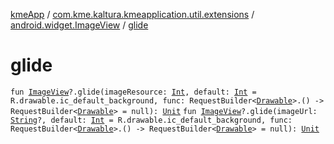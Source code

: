 [kmeApp](../../index.md) / [com.kme.kaltura.kmeapplication.util.extensions](../index.md) / [android.widget.ImageView](index.md) / [glide](./glide.md)

# glide

`fun `[`ImageView`](https://developer.android.com/reference/android/widget/ImageView.html)`?.glide(imageResource: `[`Int`](https://kotlinlang.org/api/latest/jvm/stdlib/kotlin/-int/index.html)`, default: `[`Int`](https://kotlinlang.org/api/latest/jvm/stdlib/kotlin/-int/index.html)` = R.drawable.ic_default_background, func: RequestBuilder<`[`Drawable`](https://developer.android.com/reference/android/graphics/drawable/Drawable.html)`>.() -> RequestBuilder<`[`Drawable`](https://developer.android.com/reference/android/graphics/drawable/Drawable.html)`> = null): `[`Unit`](https://kotlinlang.org/api/latest/jvm/stdlib/kotlin/-unit/index.html)
`fun `[`ImageView`](https://developer.android.com/reference/android/widget/ImageView.html)`?.glide(imageUrl: `[`String`](https://kotlinlang.org/api/latest/jvm/stdlib/kotlin/-string/index.html)`?, default: `[`Int`](https://kotlinlang.org/api/latest/jvm/stdlib/kotlin/-int/index.html)` = R.drawable.ic_default_background, func: RequestBuilder<`[`Drawable`](https://developer.android.com/reference/android/graphics/drawable/Drawable.html)`>.() -> RequestBuilder<`[`Drawable`](https://developer.android.com/reference/android/graphics/drawable/Drawable.html)`> = null): `[`Unit`](https://kotlinlang.org/api/latest/jvm/stdlib/kotlin/-unit/index.html)
